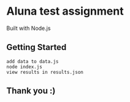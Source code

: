 # Aluna test assignment

Built with Node.js

## Getting Started
```
add data to data.js
node index.js
view results in results.json
```

## Thank you :)